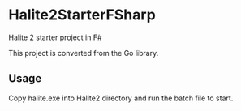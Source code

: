 # Halite2StarterFSharp

Halite 2 starter project in F#

This project is converted from the Go library.

## Usage

Copy halite.exe into Halite2 directory and run the batch file to start.
